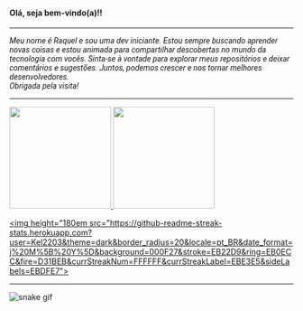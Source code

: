 #### Olá, seja bem-vindo(a)!!
------------
<p style="font-family: 'Roboto', sans-serif;">
<i>
Meu nome é Raquel e sou uma dev iniciante. Estou sempre buscando aprender novas coisas e estou animada para compartilhar descobertas no mundo da tecnologia com vocês. Sinta-se à vontade para explorar meus repositórios e deixar comentários e sugestões. Juntos, podemos crescer e nos tornar melhores desenvolvedores. <br>
Obrigada pela visita!
</i>
</p>

-------------
       
<a href="https://github.com/Kel2203">
  
<img height="180em" src="https://github-readme-stats.vercel.app/api?username=kel2203&show_icons=true&text_color=D90479&bg_color=06111A&border_radius=25&icon_color=FFF&title_color=FFF&border_color=000000&ring_color=D90479&text_bold=true">
  
<img height="180em" src="https://github-readme-stats.vercel.app/api/top-langs/?username=kel2203&text_color=FFF&bg_color=06111A&title_color=FFF&text_bold=false&border_radius=25&layout=compact&border_color=000000">
  
<img height="180em src="https://github-readme-streak-stats.herokuapp.com?user=Kel2203&theme=dark&border_radius=20&locale=pt_BR&date_format=j%20M%5B%20Y%5D&background=000F27&stroke=EB22D9&ring=EB0ECC&fire=D31BEB&currStreakNum=FFFFFF&currStreakLabel=EBE3E5&sideLabels=EBDFE7">
  
</a>

---------------

![snake gif](https://github.com/Kel2203/Kel2203/blob/output/github-contribution-grid-snake.svg)

